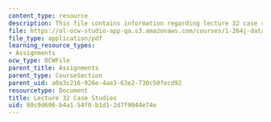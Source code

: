```yaml
---
content_type: resource
description: This file contains information regarding lecture 32 case studies.
file: https://ol-ocw-studio-app-qa.s3.amazonaws.com/courses/1-264j-database-internet-and-systems-integration-technologies-fall-2013/80c9d606b4a154f0b1d12d7f9044e74e_MIT1_264JF13_L32_case.pdf
file_type: application/pdf
learning_resource_types:
- Assignments
ocw_type: OCWFile
parent_title: Assignments
parent_type: CourseSection
parent_uid: a0a3c216-926e-4ae3-63e2-730c50fecd92
resourcetype: Document
title: Lecture 32 Case Studies
uid: 80c9d606-b4a1-54f0-b1d1-2d7f9044e74e
---
```

